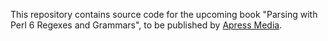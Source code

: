 This repository contains source code for the upcoming book "Parsing with Perl 6 Regexes and Grammars", to be published by [Apress Media](https://apress.com/).
